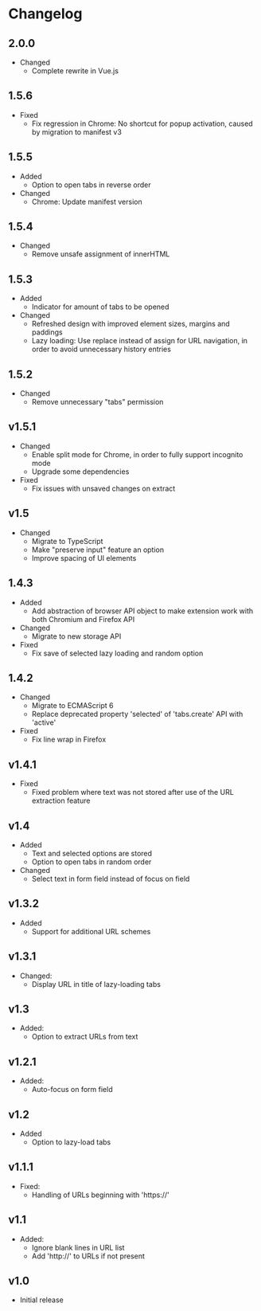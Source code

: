 # Changelog

## 2.0.0

- Changed
  - Complete rewrite in Vue.js

## 1.5.6

- Fixed
  - Fix regression in Chrome: No shortcut for popup activation, caused by migration to manifest v3

## 1.5.5

- Added
  - Option to open tabs in reverse order
- Changed
  - Chrome: Update manifest version

## 1.5.4

- Changed
  - Remove unsafe assignment of innerHTML

## 1.5.3

- Added
  - Indicator for amount of tabs to be opened
- Changed
  - Refreshed design with improved element sizes, margins and paddings
  - Lazy loading: Use replace instead of assign for URL navigation, in order to avoid unnecessary history entries

## 1.5.2

- Changed
  - Remove unnecessary "tabs" permission

## v1.5.1

- Changed
  - Enable split mode for Chrome, in order to fully support incognito mode
  - Upgrade some dependencies
- Fixed
  - Fix issues with unsaved changes on extract

## v1.5

- Changed
  - Migrate to TypeScript
  - Make "preserve input" feature an option
  - Improve spacing of UI elements

## 1.4.3

- Added
  - Add abstraction of browser API object to make extension work with both Chromium and Firefox API
- Changed
  - Migrate to new storage API
- Fixed
  - Fix save of selected lazy loading and random option

## 1.4.2

- Changed
  - Migrate to ECMAScript 6
  - Replace deprecated property 'selected' of 'tabs.create' API with 'active'
- Fixed
  - Fix line wrap in Firefox

## v1.4.1

- Fixed
  - Fixed problem where text was not stored after use of the URL extraction feature

## v1.4

- Added
  - Text and selected options are stored
  - Option to open tabs in random order
- Changed
  - Select text in form field instead of focus on field

## v1.3.2

- Added
  - Support for additional URL schemes

## v1.3.1

- Changed:
  - Display URL in title of lazy-loading tabs

## v1.3

- Added:
  - Option to extract URLs from text

## v1.2.1

- Added:
  - Auto-focus on form field

## v1.2

- Added
  - Option to lazy-load tabs

## v1.1.1

- Fixed:
  - Handling of URLs beginning with 'https://'

## v1.1

- Added:
  - Ignore blank lines in URL list
  - Add 'http://' to URLs if not present

## v1.0

- Initial release
